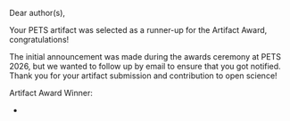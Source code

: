 Dear author(s),

Your PETS artifact was selected as a runner-up for the Artifact Award,
congratulations!

The initial announcement was made during the awards ceremony at PETS 2026, but
we wanted to follow up by email to ensure that you got notified. Thank you for
your artifact submission and contribution to open science!

Artifact Award Winner:
- <Title Winner - Authors>

Artifact Award Runner-ups:
- <Title Runner Up - Authors>
- <Title Runner Up - Authors>

Best regards,
--
Miti Mazmudar and Yohan Beugin
PoPETs 2026 Artifact Evaluation Chairs
artifact26@petsymposium.org
